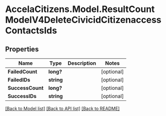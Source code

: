 # AccelaCitizens.Model.ResultCountModelV4DeleteCivicidCitizenaccessContactsIds
## Properties

Name | Type | Description | Notes
------------ | ------------- | ------------- | -------------
**FailedCount** | **long?** |  | [optional] 
**FailedIDs** | **string** |  | [optional] 
**SuccessCount** | **long?** |  | [optional] 
**SuccessIDs** | **string** |  | [optional] 

[[Back to Model list]](../README.md#documentation-for-models) [[Back to API list]](../README.md#documentation-for-api-endpoints) [[Back to README]](../README.md)

